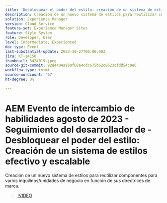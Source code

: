 ```yaml
---
title: 'Desbloquear el poder del estilo: creación de un sistema de estilos efectivo y escalable'
description: Creación de un nuevo sistema de estilos para reutilizar componentes para varios inquilinos/unidades de negocio en función de sus directrices de marca.
solution: Experience Manager
version: Cloud Service
feature-set: Experience Manager Sites
feature: Style System
role: Developer, User
level: Intermediate, Experienced
doc-type: Event
last-substantial-update: 2023-10-27T00:00:00Z
jira: KT-14150
thumbnail: 3424019.jpeg
source-git-commit: 92d4404a950f68a4cdc675b52c8623cfdd54c9e6
workflow-type: tm+mt
source-wordcount: '67'
ht-degree: 0%

---
```



# AEM Evento de intercambio de habilidades agosto de 2023 - Seguimiento del desarrollador de - Desbloquear el poder del estilo: Creación de un sistema de estilos efectivo y escalable

Creación de un nuevo sistema de estilos para reutilizar componentes para varios inquilinos/unidades de negocio en función de sus directrices de marca.

>[!VIDEO](https://video.tv.adobe.com/v/3424019/?learn=on)
